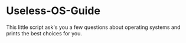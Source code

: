 Useless-OS-Guide
================

This little script ask's you a few questions about operating systems and prints the best choices for you.
